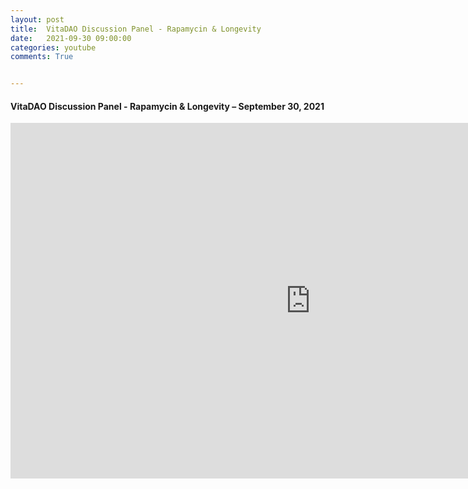 ```yaml
---
layout: post
title:  VitaDAO Discussion Panel - Rapamycin & Longevity
date:   2021-09-30 09:00:00
categories: youtube
comments: True


---
```



<h4> VitaDAO Discussion Panel - Rapamycin & Longevity – September 30, 2021 </h4>

<iframe width="960" height="569" src="https://www.youtube.com/embed/Y7KQh6KgBvw" title="YouTube video player" frameborder="0" allow="accelerometer; autoplay; clipboard-write; encrypted-media; gyroscope; picture-in-picture" allowfullscreen></iframe>

<br>
<br>
<br>
<br>



